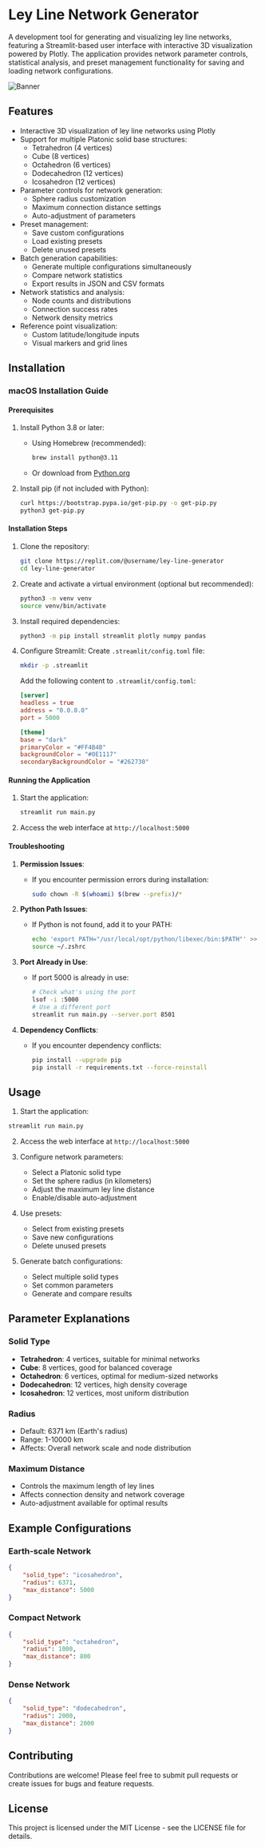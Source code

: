 # Ley Line Network Generator

A development tool for generating and visualizing ley line networks, featuring a Streamlit-based user interface with interactive 3D visualization powered by Plotly. The application provides network parameter controls, statistical analysis, and preset management functionality for saving and loading network configurations.

![Banner](banner.png)

## Features

- Interactive 3D visualization of ley line networks using Plotly
- Support for multiple Platonic solid base structures:
  - Tetrahedron (4 vertices)
  - Cube (8 vertices)
  - Octahedron (6 vertices)
  - Dodecahedron (12 vertices)
  - Icosahedron (12 vertices)
- Parameter controls for network generation:
  - Sphere radius customization
  - Maximum connection distance settings
  - Auto-adjustment of parameters
- Preset management:
  - Save custom configurations
  - Load existing presets
  - Delete unused presets
- Batch generation capabilities:
  - Generate multiple configurations simultaneously
  - Compare network statistics
  - Export results in JSON and CSV formats
- Network statistics and analysis:
  - Node counts and distributions
  - Connection success rates
  - Network density metrics
- Reference point visualization:
  - Custom latitude/longitude inputs
  - Visual markers and grid lines

## Installation

### macOS Installation Guide

#### Prerequisites
1. Install Python 3.8 or later:
   - Using Homebrew (recommended):
     ```bash
     brew install python@3.11
     ```
   - Or download from [Python.org](https://www.python.org/downloads/macos/)

2. Install pip (if not included with Python):
   ```bash
   curl https://bootstrap.pypa.io/get-pip.py -o get-pip.py
   python3 get-pip.py
   ```

#### Installation Steps
1. Clone the repository:
   ```bash
   git clone https://replit.com/@username/ley-line-generator
   cd ley-line-generator
   ```

2. Create and activate a virtual environment (optional but recommended):
   ```bash
   python3 -m venv venv
   source venv/bin/activate
   ```

3. Install required dependencies:
   ```bash
   python3 -m pip install streamlit plotly numpy pandas
   ```

4. Configure Streamlit:
   Create `.streamlit/config.toml` file:
   ```bash
   mkdir -p .streamlit
   ```
   Add the following content to `.streamlit/config.toml`:
   ```toml
   [server]
   headless = true
   address = "0.0.0.0"
   port = 5000

   [theme]
   base = "dark"
   primaryColor = "#FF4B4B"
   backgroundColor = "#0E1117"
   secondaryBackgroundColor = "#262730"
   ```

#### Running the Application
1. Start the application:
   ```bash
   streamlit run main.py
   ```

2. Access the web interface at `http://localhost:5000`

#### Troubleshooting
1. **Permission Issues**:
   - If you encounter permission errors during installation:
     ```bash
     sudo chown -R $(whoami) $(brew --prefix)/*
     ```

2. **Python Path Issues**:
   - If Python is not found, add it to your PATH:
     ```bash
     echo 'export PATH="/usr/local/opt/python/libexec/bin:$PATH"' >> ~/.zshrc
     source ~/.zshrc
     ```

3. **Port Already in Use**:
   - If port 5000 is already in use:
     ```bash
     # Check what's using the port
     lsof -i :5000
     # Use a different port
     streamlit run main.py --server.port 8501
     ```

4. **Dependency Conflicts**:
   - If you encounter dependency conflicts:
     ```bash
     pip install --upgrade pip
     pip install -r requirements.txt --force-reinstall
     ```

## Usage

1. Start the application:
```bash
streamlit run main.py
```

2. Access the web interface at `http://localhost:5000`

3. Configure network parameters:
   - Select a Platonic solid type
   - Set the sphere radius (in kilometers)
   - Adjust the maximum ley line distance
   - Enable/disable auto-adjustment

4. Use presets:
   - Select from existing presets
   - Save new configurations
   - Delete unused presets

5. Generate batch configurations:
   - Select multiple solid types
   - Set common parameters
   - Generate and compare results

## Parameter Explanations

### Solid Type
- **Tetrahedron**: 4 vertices, suitable for minimal networks
- **Cube**: 8 vertices, good for balanced coverage
- **Octahedron**: 6 vertices, optimal for medium-sized networks
- **Dodecahedron**: 12 vertices, high density coverage
- **Icosahedron**: 12 vertices, most uniform distribution

### Radius
- Default: 6371 km (Earth's radius)
- Range: 1-10000 km
- Affects: Overall network scale and node distribution

### Maximum Distance
- Controls the maximum length of ley lines
- Affects connection density and network coverage
- Auto-adjustment available for optimal results

## Example Configurations

### Earth-scale Network
```json
{
    "solid_type": "icosahedron",
    "radius": 6371,
    "max_distance": 5000
}
```

### Compact Network
```json
{
    "solid_type": "octahedron",
    "radius": 1000,
    "max_distance": 800
}
```

### Dense Network
```json
{
    "solid_type": "dodecahedron",
    "radius": 2000,
    "max_distance": 2000
}
```

## Contributing

Contributions are welcome! Please feel free to submit pull requests or create issues for bugs and feature requests.

## License

This project is licensed under the MIT License - see the LICENSE file for details.
